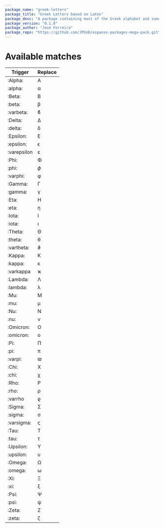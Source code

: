 ```yaml
---
package_name: "greek-letters"
package_title: "Greek Letters based on Latex"
package_desc: "A package containing most of the Greek alphabet and some common variatons using Latex based naming scheme"
package_version: "0.1.0"
package_author: "José Ferreira"
package_repo: "https://github.com/JPUnD/espanso-packages-mega-pack.git"
---
```


# Available matches
| Trigger     | Replace   |
|-------------|-----------|
| :Alpha:     | Α         |
| :alpha:     | α         |
| :Beta:      | Β         |
| :beta:      | β         |
| :varbeta:   | ϐ         |
| :Delta:     | Δ         |
| :delta:     | δ         |
| :Epsilon:   | Ε         |
| :epsilon:   | ϵ         |
| :varepsilon | ε         |
| :Phi:       | Φ         |
| :phi:       | 𝜙         |
| :varphi:    | φ         |
| :Gamma:     | Γ         |
| :gamma:     | γ         |
| :Eta:       | Η         |
| :eta:       | η         |
| :Iota:      | Ι         |
| :iota:      | ι         |
| :Theta:     | Θ         |
| :theta:     | θ         |
| :vartheta:  | ϑ         |
| :Kappa:     | Κ         |
| :kappa:     | κ         |
| :varkappa   | ϰ         |
| :Lambda:    | Λ         |
| :lambda:    | λ         |
| :Mu:        | Μ         |
| :mu:        | μ         |
| :Nu:        | Ν         |
| :nu:        | ν         |
| :Omicron:   | Ο         |
| :omicron:   | ο         |
| :Pi:        | Π         |
| :pi:        | π         |
| :varpi:     | ϖ         |
| :Chi:       | Χ         |
| :chi:       | χ         |
| :Rho:       | Ρ         |
| :rho:       | ρ         |
| :varrho     | ϱ         |
| :Sigma:     | Σ         |
| :sigma:     | σ         |
| :varsigma:  | ς         |
| :Tau:       | Τ         |
| :tau:       | τ         |
| :Upsilon:   | Υ         |
| :upsilon:   | υ         |
| :Omega:     | Ω         |
| :omega:     | ω         |
| :Xi:        | Ξ         |
| :xi:        | ξ         |
| :Psi:       | Ψ         |
| :psi:       | ψ         |
| :Zeta:      | Ζ         |
| :zeta:      | ζ         |
